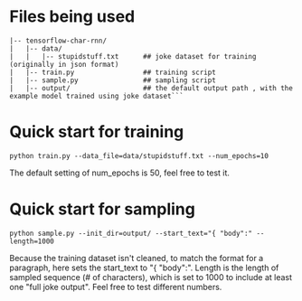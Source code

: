 # Files being used
```
|-- tensorflow-char-rnn/
|   |-- data/
|   |   |-- stupidstuff.txt      ## joke dataset for training (originally in json format)
|   |-- train.py                 ## training script
|   |-- sample.py                ## sampling script
|   |-- output/                  ## the default output path , with the example model trained using joke dataset```
```
# Quick start for training

`python train.py --data_file=data/stupidstuff.txt --num_epochs=10`

The default setting of num_epochs is 50, feel free to test it.

# Quick start for sampling

`python sample.py --init_dir=output/ --start_text="{ "body":" --length=1000`

Because the training dataset isn't cleaned, to match the format for a paragraph, here sets the start_text to "{ "body":".
Length is the length of sampled sequence (# of characters), which is set to 1000 to include at least one "full joke output". Feel free to test different numbers.
